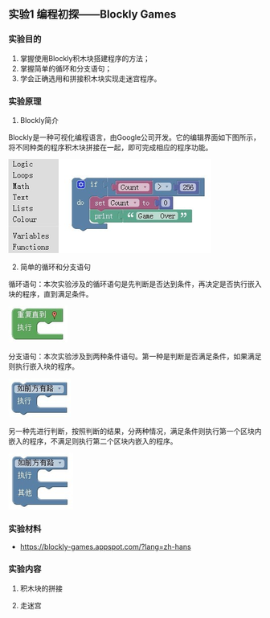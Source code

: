 
##  实验1  编程初探——Blockly Games



###  实验目的


1. 掌握使用Blockly积木块搭建程序的方法；
2. 掌握简单的循环和分支语句；
3. 学会正确选用和拼接积木块实现走迷宫程序。


### 实验原理

1. Blockly简介
 


Blockly是一种可视化编程语言，由Google公司开发。它的编辑界面如下图所示，将不同种类的程序积木块拼接在一起，即可完成相应的程序功能。

![](blockly.jpg)

2. 简单的循环和分支语句

循环语句：本次实验涉及的循环语句是先判断是否达到条件，再决定是否执行嵌入块的程序，直到满足条件。


![](重复直到.jpg)

分支语句：本次实验涉及到两种条件语句。第一种是判断是否满足条件，如果满足则执行嵌入块的程序。


![](如执行.jpg)

另一种先进行判断，按照判断的结果，分两种情况，满足条件则执行第一个区块内嵌入的程序，不满足则执行第二个区块内嵌入的程序。

![](如执行其他.jpg)


### 实验材料

* https://blockly-games.appspot.com/?lang=zh-hans




### 实验内容

1. 积木块的拼接




2. 走迷宫



